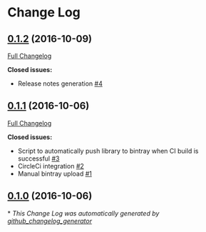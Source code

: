 # Change Log

## [0.1.2](https://github.com/bskierys/LockableViewPager/tree/0.1.2) (2016-10-09)
[Full Changelog](https://github.com/bskierys/LockableViewPager/compare/0.1.1...0.1.2)

**Closed issues:**

- Release notes generation [\#4](https://github.com/bskierys/LockableViewPager/issues/4)

## [0.1.1](https://github.com/bskierys/LockableViewPager/tree/0.1.1) (2016-10-06)
[Full Changelog](https://github.com/bskierys/LockableViewPager/compare/0.1.0...0.1.1)

**Closed issues:**

- Script to automatically push library to bintray when CI build is successful [\#3](https://github.com/bskierys/LockableViewPager/issues/3)
- CircleCi integration [\#2](https://github.com/bskierys/LockableViewPager/issues/2)
- Manual bintray upload [\#1](https://github.com/bskierys/LockableViewPager/issues/1)

## [0.1.0](https://github.com/bskierys/LockableViewPager/tree/0.1.0) (2016-10-06)


\* *This Change Log was automatically generated by [github_changelog_generator](https://github.com/skywinder/Github-Changelog-Generator)*